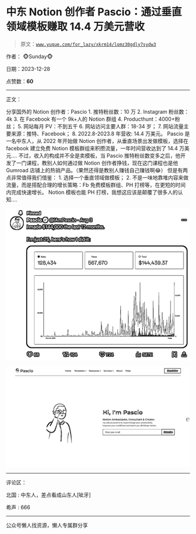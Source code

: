 # 中东 Notion 创作者 Pascio：通过垂直领域模板赚取 14.4 万美元营收

> 原文：[`www.yuque.com/for_lazy/xkrm14/lomz30gdly7sydw3`](https://www.yuque.com/for_lazy/xkrm14/lomz30gdly7sydw3)

作者： 🐵Sunday🐵

日期：2023-12-28

点赞数：**60**

* * *

正文：

分享国外的 Notion 创作者：Pascio 1\. 推特粉丝数：10 万 2\. Instagram 粉丝数：4k 3.
在 Facebook 有一个 9k+人的 Notion 群组 4\. Producthunt：4000+粉丝； 5\. 网站每月 PV：不到五千 6.
网站访问主要人群：18-34 岁； 7\. 网站流量主要来源：推特、Facebook； 8\. 2022.8-2023.8 年营收: 14.4 万美元。
Pascio
是一名中东人，从 2022 年开始做 Notion 创作者，从垂直场景出发做模板，选择在 facebook 建立免费 Notion 模板群组来积攒流量，一年时间营收达到了 14.4 万美元....
不过，收入的构成并不全是卖模板，当 Pascio 推特粉丝数变多之后，他开发了一门课程，教别人如何通过做 Notion 创作者挣钱，现在这门课程也是他 Gumroad 店铺上的热销产品。（果然还得是教别人赚钱自己赚钱啊😂）
但是有两点非常值得我们借鉴： 1\. 选择一个垂直领域做模板； 2.
不是一味地靠堆内容来做流量，而是搭配合理的增长策略：Fb 免费模板群组、PH 打榜等，在更短的时间内完成快速增长。
Notion 模板也能 PH 打榜，我想这应该是颠覆了很多人的认知....

![](img/504295494583d4de8dfccd861a6ae0f3.png)

![](img/034b7a2cec94c8878c72aefcfcb7afe0.png)

* * *

评论区：

北国 : 中东人，差点看成山东人[呲牙]

希声 : 666

* * *

公众号懒人找资源，懒人专属群分享